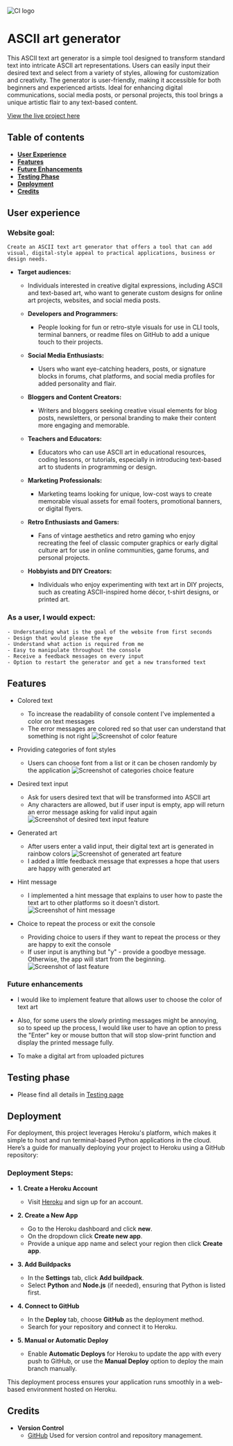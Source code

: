 ![CI logo](https://codeinstitute.s3.amazonaws.com/fullstack/ci_logo_small.png)

# ASCII art generator

This ASCII text art generator is a simple tool designed to transform standard text into intricate ASCII art representations. Users can easily input their desired text and select from a variety of styles, allowing for customization and creativity. The generator is user-friendly, making it accessible for both beginners and experienced artists. Ideal for enhancing digital communications, social media posts, or personal projects, this tool brings a unique artistic flair to any text-based content.

[View the live project here](https://ascii-art-generator-efa6a1fc5e98.herokuapp.com/)

## Table of contents
* [**User Experience**](#user-experience)
* [**Features**](#features)
* [**Future Enhancements**](#future-enhancements)
* [**Testing Phase**](#testing-phase)
* [**Deployment**](#deployment)
* [**Credits**](#credits)

## User experience
### **Website goal:**
    Create an ASCII text art generator that offers a tool that can add visual, digital-style appeal to practical applications, business or design needs.

- **Target audiences:**
    - Individuals interested in creative digital expressions, including ASCII and text-based art, who want to generate custom designs for online art projects, websites, and social media posts.
    - **Developers and Programmers:**
        - People looking for fun or retro-style visuals for use in CLI tools, terminal banners, or readme files on GitHub to add a unique touch to their projects.

    - **Social Media Enthusiasts:**
        - Users who want eye-catching headers, posts, or signature blocks in forums, chat platforms, and social media profiles for added personality and flair.
    
    - **Bloggers and Content Creators:**
        - Writers and bloggers seeking creative visual elements for blog posts, newsletters, or personal branding to make their content more engaging and memorable.

    - **Teachers and Educators:**
        - Educators who can use ASCII art in educational resources, coding lessons, or tutorials, especially in introducing text-based art to students in programming or design.
    - **Marketing Professionals:**
        - Marketing teams looking for unique, low-cost ways to create memorable visual assets for email footers, promotional banners, or digital flyers.

    - **Retro Enthusiasts and Gamers:**
        - Fans of vintage aesthetics and retro gaming who enjoy recreating the feel of classic computer graphics or early digital culture art for use in online communities, game forums, and personal projects.

    - **Hobbyists and DIY Creators:**
        - Individuals who enjoy experimenting with text art in DIY projects, such as creating ASCII-inspired home décor, t-shirt designs, or printed art.

### As a user, I would expect:
    - Understanding what is the goal of the website from first seconds
    - Design that would please the eye
    - Understand what action is required from me
    - Easy to manipulate throughout the console
    - Receive a feedback messages on every input
    - Option to restart the generator and get a new transformed text

## Features
* Colored text
    - To increase the readability of console content I've implemented a color on text messages
    - The error messages are colored red so that user can understand that something is not right
    ![Screenshot of color feature](/assets/images/color-feature.jpg)

* Providing categories of font styles
    - Users can choose font from a list or it can be chosen randomly by the application
    ![Screenshot of categories choice feature](/assets/images/categories-feat.jpg)

* Desired text input
    - Ask for users desired text that will be transformed into ASCII art
    - Any characters are allowed, but if user input is empty, app will return an error message asking for valid input again
    ![Screenshot of desired text input feature](/assets/images/text-feat.jpg)

* Generated art
    - After users enter a valid input, their digital text art is generated in rainbow colors
    ![Screenshot of generated art feature](/assets/images/generated-art-feat.jpg)
    - I added a little feedback message that expresses a hope that users are happy with generated art

* Hint message
    - I implemented a hint message that explains to user how to paste the text art to other platforms so it doesn't distort.
    ![Screenshot of hint message](/assets/images/hint-msg.jpg)

* Choice to repeat the process or exit the console
    - Providing choice to users if they want to repeat the process or they are happy to exit the console
    - If user input is anything but "y" - provide a goodbye message. Otherwise, the app will start from the beginning.
    ![Screenshot of last feature](/assets/images/goodbye-msg.jpg)

### Future enhancements

* I would like to implement feature that allows user to choose the color of text art

* Also, for some users the slowly printing messages might be annoying, so to speed up the process, I would like user to have an option to press the "Enter" key or mouse button that will stop slow-print function and display the printed message fully.

* To make a digital art from uploaded pictures

## Testing phase
* Please find all details in [Testing page](/TESTING.md)

## Deployment

For deployment, this project leverages Heroku's platform, which makes it simple to host and run terminal-based Python applications in the cloud. Here’s a guide for manually deploying your project to Heroku using a GitHub repository:

### Deployment Steps:

- **1. Create a Heroku Account**
    - Visit [Heroku](https://dashboard.heroku.com/) and sign up for an account.

- **2. Create a New App**
    - Go to the Heroku dashboard and click **new**.
    - On the dropdown click **Create new app**.
    - Provide a unique app name and select your region then click **Create app**.

- **3. Add Buildpacks**
    - In the **Settings** tab, click **Add buildpack**.
    - Select **Python** and **Node.js** (if needed), ensuring that Python is listed first.

- **4. Connect to GitHub**
    - In the **Deploy** tab, choose **GitHub** as the deployment method.
    - Search for your repository and connect it to Heroku.

- **5. Manual or Automatic Deploy**
    - Enable **Automatic Deploys** for Heroku to update the app with every push to GitHub, or use the **Manual Deploy** option to deploy the main branch manually.

This deployment process ensures your application runs smoothly in a web-based environment hosted on Heroku.

## Credits
- **Version Control**
    - [GitHub](https://github.com) Used for version control and repository management.

